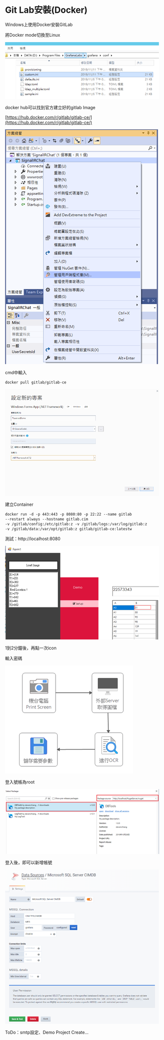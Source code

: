 # Git Lab安裝\(Docker\)

Windows上使用Docker安裝GitLab

將Docker mode切換至Linux

![](../../.gitbook/assets/image%20%285%29.png)

docker hub可以找到官方建立好的gitlab Image

[https://hub.docker.com/r/gitlab/gitlab-ce/](https://hub.docker.com/r/gitlab/gitlab-ce/)

![](../../.gitbook/assets/image%20%2883%29.png)

cmd中輸入

```text
docker pull gitlab/gitlab-ce
```

![](../../.gitbook/assets/image%20%28290%29.png)

建立Container

```text
docker run -d -p 443:443 -p 8080:80 -p 22:22 --name gitlab 
--restart always --hostname gitlab.cim 
-v /gitlab/config:/etc/gitlab:z -v /gitlab/logs:/var/log/gitlab:z 
-v /gitlab/data:/var/opt/gitlab:z gitlab/gitlab-ce:latestw
```

測試：http://localhost:8080

![](../../.gitbook/assets/image%20%28281%29.png)

1到2分鐘後，再點一次icon

輸入密碼

![](../../.gitbook/assets/image%20%28345%29.png)

登入號帳為root

![](../../.gitbook/assets/image%20%28162%29.png)

登入後，即可以新增帳號



![](../../.gitbook/assets/image%20%2812%29.png)

ToDo：smtp設定、Demo Project Create...


